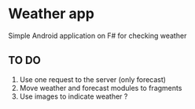 ﻿# Weather app

Simple Android application on F# for checking weather

## TO DO

1. Use one request to the server (only forecast)
2. Move weather and forecast modules to fragments
3. Use images to indicate weather ?